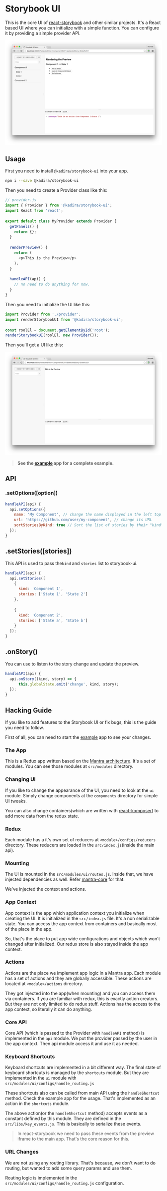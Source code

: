 # Storybook UI

This is the core UI of [react-storybook](https://github.com/kadirahq/react-storybook) and other similar projects. It's a React based UI where you can initialize with a simple function. You can configure it by providing a simple provider API.

![Storybook UI Demo](./docs/storybook-ui-demo.png)

## Usage

First you need to install `@kadira/storybook-ui` into your app.

```sh
npm i --save @kadira/storybook-ui
```

Then you need to create a Provider class like this:

```js
// provider.js
import { Provider } from '@kadira/storybook-ui';
import React from 'react';

export default class MyProvider extends Provider {
  getPanels() {
    return {};
  }

  renderPreview() {
    return (
      <p>This is the Preview</p>
    );
  }

  handleAPI(api) {
    // no need to do anything for now.
  }
}
```

Then you need to initialize the UI like this:

```js
import Provider from './provider';
import renderStorybookUI from '@kadira/storybook-ui';

const roolEl = document.getElementById('root');
renderStorybookUI(roolEl, new Provider());
```

Then you'll get a UI like this:

![Simplest Storybook UI](./docs/simple-ui.png)

> **See the [example](/example) app for a complete example.**

## API

### .setOptions([option])

```js
handleAPI(api) {
  api.setOptions({
    name: 'My Component', // change the name displayed in the left top portion
    url: 'https://github.com/user/my-component', // change its URL
    sortStoriesByKind: true // Sort the list of stories by their "kind"
  });
}
```

## .setStories([stories])

This API is used to pass the`kind` and `stories` list to storybook-ui.

```js
handleAPI(api) {
  api.setStories([
    {
      kind: 'Component 1',
      stories: ['State 1', 'State 2']
    },

    {
      kind: 'Component 2',
      stories: ['State a', 'State b']
    }
  ]);
}
```

## .onStory()

You can use to listen to the story change and update the preview.

```js
handleAPI(api) {
  api.onStory((kind, story) => {
      this.globalState.emit('change', kind, story);
  });
}
```



## Hacking Guide

If you like to add features to the Storybook UI or fix bugs, this is the guide you need to follow.

First of all, you can need to start the [example](/example) app to see your changes.

### The App

This is a Redux app written based on the [Mantra architecture](https://github.com/kadirahq/mantra/).
It's a set of modules. You can see those modules at `src/modules` directory.

### Changing UI

If you like to change the appearance of the UI, you need to look at the `ui` module. Simply change components at the `components` directory for simple UI tweaks.

You can also change containers(which are written with [react-komposer](https://github.com/kadirahq/react-komposer/)) to add more data from the redux state.

### Redux

Each module has a it's own set of reducers at `<module>/configs/reducers` directory. These reducers are loaded in the `src/index.js`(inside the main api).

### Mounting

The UI is mounted in the `src/modules/ui/routes.js`. Inside that, we have injected dependencies as well. Refer [mantra-core](https://github.com/mantrajs/mantra-core) for that.

We've injected the context and actions.

### App Context

App context is the app which application context you initialize when creating the UI. It is initialized in the `src/index.js` file. It's a non serializable state. You can access the app context from containers and basically most of the place in the app.

So, that's the place to put app wide configurations and objects which won't changed after initialized. Our redux store is also stayed inside the app context.

### Actions

Actions are the place we implement app logic in a Mantra app. Each module has a set of actions and they are globally accessible. These actions are located at `<module>/actions` directory.

They got injected into the app(when mounting) and you can access them via containers. If you are familiar with redux, this is exactly action creators. But they are not only limited to do redux stuff. Actions has the access to the app context, so literally it can do anything.

### Core API

Core API (which is passed to the Provider with `handleAPI` method) is implemented in the `api` module. We put the provider passed by the user in the app context. Then api module access it and use it as needed.

### Keyboard Shortcuts

Keyboard shortcuts are implemented in a bit different way. The final state of keyboard shortcuts is managed by the `shortcuts` module. But they are implemented in the `ui` module with `src/modules/ui/configs/handle_routing.js`

These shortcuts also can be called from main API using the `handleShortcut` method. Check the example app for the usage. That's implemented as an action in the `shortcuts` module.

The above action(or the `handleShortcut` method) accepts events as a constant defined by this module. They are defined in the `src/libs/key_events.js`. This is basically to serialize these events.

> In react-storybook we need to pass these events from the preview iframe to the main app. That's the core reason for this.

### URL Changes

We are not using any routing library. That's because, we don't want to do routing, but wanted to add some query params and use them.

Routing logic is implemented in the `src/modules/ui/configs/handle_routing.js` configuration.
